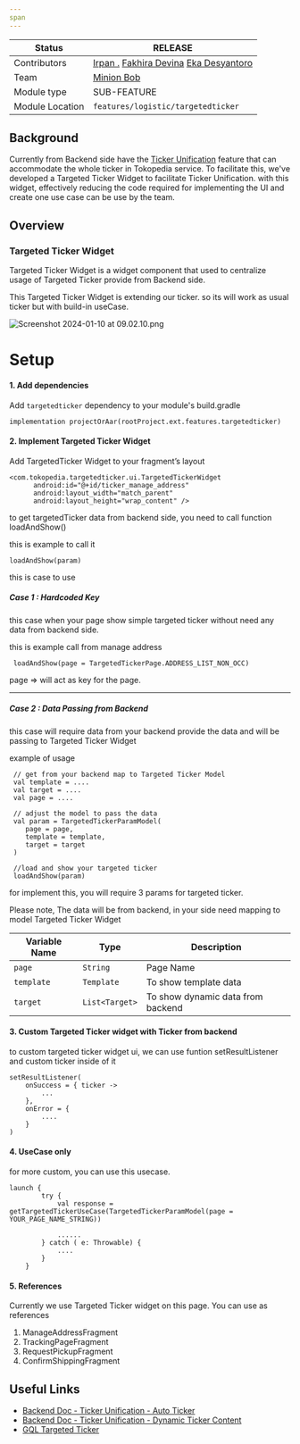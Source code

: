 ```yaml
---
span
---
```

<!--left header table-->

| Status          | <!--start status:GREEN-->RELEASE<!--end status-->                                                                                                                                                                                                                                                          |
|-----------------|------------------------------------------------------------------------------------------------------------------------------------------------------------------------------------------------------------------------------------------------------------------------------------------------------------|
| Contributors    | [Irpan .](https://tokopedia.atlassian.net/wiki/people/6253578a3bf0f0007015669c?ref=confluence) [Fakhira Devina](https://tokopedia.atlassian.net/wiki/people/61077e53b704b40068e80a8e?ref=confluence) [Eka Desyantoro](https://tokopedia.atlassian.net/wiki/people/6283196bd9ddcc006e9c7a85?ref=confluence) |
| Team            | [Minion Bob](https://tokopedia.atlassian.net/people/team/2373d8a6-1afc-4f2a-aa7a-63855c273051)                                                                                                                                                                                                             |
| Module type     | <!--start status:Grey-->SUB-FEATURE<!--end status-->                                                                                                                                                                                                                                                       |
| Module Location | `features/logistic/targetedticker`                                                                                                                                                                                                                                                                         |

<!--toc-->

## Background

Currently from Backend side have
the [Ticker Unification](https://docs.google.com/presentation/d/1hWc2LN2zxWEOPUJb8vnfzgLmmQ-FJYt3eczuf69CNPU/edit#slide=id.p3)
feature that can accommodate the whole ticker in Tokopedia service.
To facilitate this, we've developed a Targeted Ticker Widget to facilitate Ticker Unification. with this widget, effectively
reducing the code required for implementing the UI and create one use case can be use by the team.

## **Overview**

### Targeted Ticker Widget

Targeted Ticker Widget is a widget component that used to centralize usage of Targeted Ticker provide from Backend side.

This Targeted Ticker Widget is extending our ticker. so its will work as usual ticker but with build-in useCase.

![Screenshot 2024-01-10 at 09.02.10.png](..%2F..%2F..%2F..%2F..%2F..%2F..%2FDesktop%2FScreenshot%202024-01-10%20at%2009.02.10.png)

# Setup

#### 1. Add dependencies

Add `targetedticker` dependency to your module's build.gradle

```
implementation projectOrAar(rootProject.ext.features.targetedticker)
```

#### 2. Implement Targeted Ticker Widget

Add TargetedTicker Widget to your fragment’s layout

``` 
<com.tokopedia.targetedticker.ui.TargetedTickerWidget
      android:id="@+id/ticker_manage_address"
      android:layout_width="match_parent"
      android:layout_height="wrap_content" />
```

to get targetedTicker data from backend side, you need to call function loadAndShow()

this is example to call it

```
loadAndShow(param)
```

this is case to use

##### Case 1 : Hardcoded Key

this case when your page show simple targeted ticker without need any data from backend side.

this is example call from manage address

```
 loadAndShow(page = TargetedTickerPage.ADDRESS_LIST_NON_OCC)
```

page => will act as key for the page.

---

##### Case 2 : Data Passing from Backend

this case will require data from your backend provide the data and will be passing to Targeted Ticker Widget

example of usage

```
 // get from your backend map to Targeted Ticker Model
 val template = ....
 val target = ....
 val page = ....

 // adjust the model to pass the data
 val param = TargetedTickerParamModel(
    page = page,
    template = template,
    target = target
 )
 
 //load and show your targeted ticker
 loadAndShow(param)
```

for implement this, you will require 3 params for targeted ticker.

Please note, The data will be from backend, in your side need mapping to model Targeted Ticker Widget

| **Variable Name** | **Type**       | **Description**                   |
|-------------------|----------------|-----------------------------------|
| `page`            | `String`       | Page Name                         |
| `template`        | `Template`     | To show template data             |
| `target`          | `List<Target>` | To show dynamic data from backend |

#### 3. Custom Targeted Ticker widget with Ticker from backend

to custom targeted ticker widget ui, we can use funtion setResultListener and custom ticker inside of it

```
setResultListener(
    onSuccess = { ticker ->
        ...
    },
    onError = {
        ....
    }
)
```

#### 4. UseCase only

for more custom, you can use this usecase.

```
launch {
        try {
            val response = getTargetedTickerUseCase(TargetedTickerParamModel(page = YOUR_PAGE_NAME_STRING))
           
            ......
        } catch ( e: Throwable) {
            ....
        }
    }
```

#### 5. References

Currently we use Targeted Ticker widget on this page. You can use as references

1. ManageAddressFragment
2. TrackingPageFragment
3. RequestPickupFragment
4. ConfirmShippingFragment

## Useful Links

- [Backend Doc - Ticker Unification - Auto Ticker](https://tokopedia.atlassian.net/wiki/spaces/EI/pages/2436301320/Ticker+Unification+-+AutoTicker)
- [Backend Doc - Ticker Unification - Dynamic Ticker Content](https://tokopedia.atlassian.net/wiki/spaces/EI/pages/2443968897/Ticker+Unification+-+Dynamic+Ticker+Content)
- [GQL Targeted Ticker](https://tokopedia.atlassian.net/wiki/spaces/EI/pages/1919520722/GQL+-+Get+Targeted+Ticker)